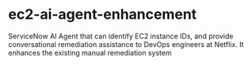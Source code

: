 # ec2-ai-agent-enhancement
ServiceNow AI Agent that can identify EC2 instance IDs, and provide conversational remediation assistance to DevOps engineers at Netflix. It enhances the existing manual remediation system
